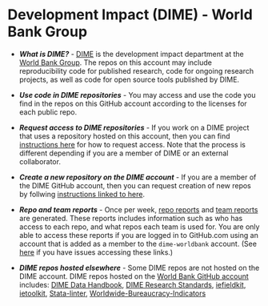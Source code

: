 # Development Impact (DIME) - World Bank Group

* _**What is DIME?**_ - [DIME](https://www.worldbank.org/en/about/unit/unit-dec/impactevaluation) is
the development impact department at
the [World Bank Group](https://www.worldbank.org).
The repos on this account may include reproducibility code for published research,
code for ongoing research projects, as well as code for open source tools published by DIME.

* _**Use code in DIME repositories**_ - You may access and use the code you find in the repos on this GitHub account
according to the licenses for each public repo.

* _**Request access to DIME repositories**_ - If you work on a DIME project that uses a repository hosted on this account,
then you can find 
[instructions here](https://github.com/dime-worldbank/dime-account-admin/blob/main/README.md) 
for how to request access.
Note that the process is different depending if you are a member of DIME or an external collaborator.

* _**Create a new repository on the DIME account**_ - If you are a member of the DIME GitHub account,
then you can request creation of new repos by follwing
[instructions linked to here](https://github.com/dime-worldbank/dime-account-admin/blob/main/README.md).

* _**Repo and team reports**_ - Once per week, 
[repo reports](https://github.com/dime-worldbank/dime-account-admin-private/tree/main/reports/repo-reports) 
and 
[team reports](https://github.com/dime-worldbank/dime-account-admin-private/tree/main/reports/team-reports)
are generated.
These reports includes information such as who has access to each repo, and what repos each team is used for.
You are only able to access these reports if you are logged in to GitHub.com using an account that
is added as a member to the `dime-worldbank` account.
(See [here](https://github.com/dime-worldbank/dime-account-admin/blob/main/resources/dime-only-resources.md) if you have issues accessing these links.)

* _**DIME repos hosted elsewhere**_ - Some DIME repos are not hosted on the DIME account.
DIME repos hosted on the [World Bank GitHub account](https://github.com/worldbank) includes:
[DIME Data Handbook](https://github.com/worldbank/dime-data-handbook),
[DIME Research Standards](https://github.com/worldbank/dime-standards),
[iefieldkit](https://github.com/worldbank/iefieldkit),
[ietoolkit](https://github.com/worldbank/ietoolkit),
[Stata-linter](https://github.com/worldbank/stata-linter),
[Worldwide-Bureaucracy-Indicators](https://github.com/worldbank/Worldwide-Bureaucracy-Indicators)
